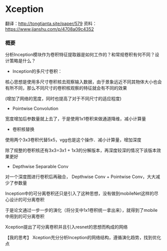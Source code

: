 # Xception
翻译：http://tongtianta.site/paper/579 
资料：https://www.jianshu.com/p/4708a09c4352 

### 概要

分析Inception模块作为卷积特征提取器是如何工作的？和常规卷积有何不同？设计策略是什么？

* Inception的多尺寸卷积：

核心思想是使用多尺寸卷积核去观察输入数据，由于景象远近不同其物体大小也会有所不同，那么不同尺寸的卷积核观察的特征就会有不同的效果

(增加了网络的宽度，同时也提高了对于不同尺寸的适应程度)

* Pointwise Convolution

宽度增加后参数量就上去了，于是使用1x1卷积来做通道降维，减小计算量

* 卷积核替换

使用两个3x3卷积代替5x5，vgg也是这个操作．减小计算量，增加深度

除了规整的卷积核还有3x3=3x1 + 1x3的分解版本，再深度较深的情况下该版本效果更好

* Depthwise Separable Conv

对一个深度图进行卷积后再融合， Depthwise Conv + Pointwise Conv，大大减少了参数量

Inception中的可分离卷积还只是引入了这种思想，没有做到mobileNet这样的尽心设计的可分离卷积

于是论文通过一步一步的演化（将分支中1x1卷积统一拿出来），就得到了mobile中用到的可分离卷积

Xception提出了可分离卷积并且引入resnet的思想而构成的网络



【我的思考】
Xception充分分析Inception的网络结构，遵循演化趋势，找到优化点

